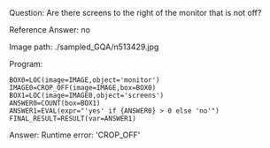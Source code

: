 Question: Are there screens to the right of the monitor that is not off?

Reference Answer: no

Image path: ./sampled_GQA/n513429.jpg

Program:

```
BOX0=LOC(image=IMAGE,object='monitor')
IMAGE0=CROP_OFF(image=IMAGE,box=BOX0)
BOX1=LOC(image=IMAGE0,object='screens')
ANSWER0=COUNT(box=BOX1)
ANSWER1=EVAL(expr="'yes' if {ANSWER0} > 0 else 'no'")
FINAL_RESULT=RESULT(var=ANSWER1)
```
Answer: Runtime error: 'CROP_OFF'

